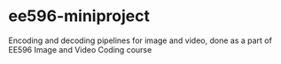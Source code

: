 # ee596-miniproject
Encoding and decoding pipelines for image and video, done as a part of EE596 Image and Video Coding course
